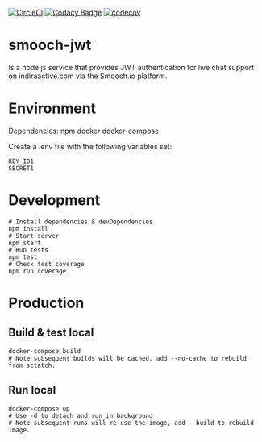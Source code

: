 [![CircleCI](https://circleci.com/gh/indira-active/smooch-jwt.svg?style=svg&circle-token=9ffe33b2fb5be376d47bcd0bd914a84e11c3ef3d)](https://circleci.com/gh/indira-active/smooch-jwt)
[![Codacy Badge](https://api.codacy.com/project/badge/Grade/b255419a3acc43f1aafb5f0bf2c8a94f)](https://www.codacy.com?utm_source=github.com&amp;utm_medium=referral&amp;utm_content=indira-active/smooch-jwt&amp;utm_campaign=Badge_Grade)
[![codecov](https://codecov.io/gh/indira-active/smooch-jwt/branch/master/graph/badge.svg?token=08UPViGYsf)](https://codecov.io/gh/indira-active/smooch-jwt)

# smooch-jwt
Is a node.js service that provides JWT authentication for live chat support on indiraactive.com via the Smooch.io platform.

# Environment
Dependencies:
	npm
	docker
	docker-compose

Create a .env file with the following variables set:  

    KEY_ID1  
    SECRET1


# Development
    # Install dependencies & devDependencies
    npm install
    # Start server
    npm start
    # Run tests
    npm test
    # Check test coverage
    npm run coverage


# Production
## Build & test local
    docker-compose build
    # Note subsequent builds will be cached, add --no-cache to rebuild from sctatch.


## Run local
    docker-compose up 
    # Use -d to detach and run in background
    # Note subsequent runs will re-use the image, add --build to rebuild image. 
    
